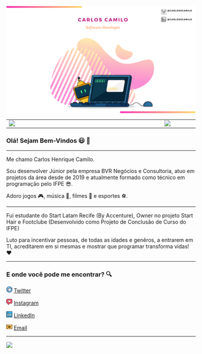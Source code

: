 ![capa github](https://github.com/carlosscamilo/carlosscamilo/blob/main/images/Carlos%20Camilo%20GitHub%20Pronta.png)  


<!--
**carlosscamilo/carlosscamilo** is a ✨ _special_ ✨ repository because its `README.md` (this file) appears on your GitHub profile.

Here are some ideas to get you started:

- 🔭 I’m currently working on ...
- 🌱 I’m currently learning ...
- 👯 I’m looking to collaborate on ...
- 🤔 I’m looking for help with ...
- 💬 Ask me about ...
- 📫 How to reach me: ...
- 😄 Pronouns: ...
- ⚡ Fun fact: ...
-->
<center>
<table>
    <tr>
        <td><img width="400px" align="left" src="https://github-readme-stats.vercel.app/api/top-langs/?username=carlosscamilo&hide=html&layout=compact&theme=buefy" /></td>
        <td><img width="495px" align="left" src="https://github-readme-stats.vercel.app/api?username=carlosscamilo&theme=buefy"/></td>
    </tr>   
</table>
</center>  

### Olá! Sejam Bem-Vindos :smiley: 👋

---
Me chamo Carlos Henrique Camilo.

Sou desenvolver Júnior pela empresa BVR Negócios e Consultoria, atuo em projetos da área desde de 2019 e atualmente formado como técnico em programação pelo IFPE :sunglasses:.

Adoro jogos :video_game:, música :guitar:, filmes :cinema: e esportes :soccer:.

---

Fui estudante do Start Latam Recife (By Accenture), Owner no projeto Start Hair e Footclube (Desenvolvido como Projeto de Conclusão de Curso do IFPE)

Luto para incentivar pessoas, de todas as idades e genêros, a entrarem em TI, acreditarem em si mesmas e mostrar que programar transforma vidas! :hearts:

---

### E onde você pode me encontrar? :mag:

<a href="https://twitter.com/carlosscamilo"><img src="https://github.com/carlosscamilo/carlosscamilo/blob/main/images/twitter.png" width="16"></img></a> [Twitter](https://twitter.com/carlosscamilo)   

<a href="https://www.instagram.com/carlosscamilo/"><img src="https://github.com/carlosscamilo/carlosscamilo/blob/main/images/instagram.png" width="16"></img></a> [Instagram](https://www.instagram.com/carlosscamilo)  

<a href="https://www.linkedin.com/in/carlosscamilo"><img src="https://github.com/carlosscamilo/carlosscamilo/blob/main/images/linkedin%20(1).png" width="16"></img></a> [LinkedIn](https://www.linkedin.com/in/carlosscamilo)  

<a href="mailto:carlos_camilo250@hotmail.com"><img src="https://github.com/carlosscamilo/carlosscamilo/blob/main/images/email.png" width="16"></img></a> [Email](mailto:carlos_camilo250@hotmail.com)  

---  

![](https://komarev.com/ghpvc/?username=carlosscamilo&color=blue&style=flat)
